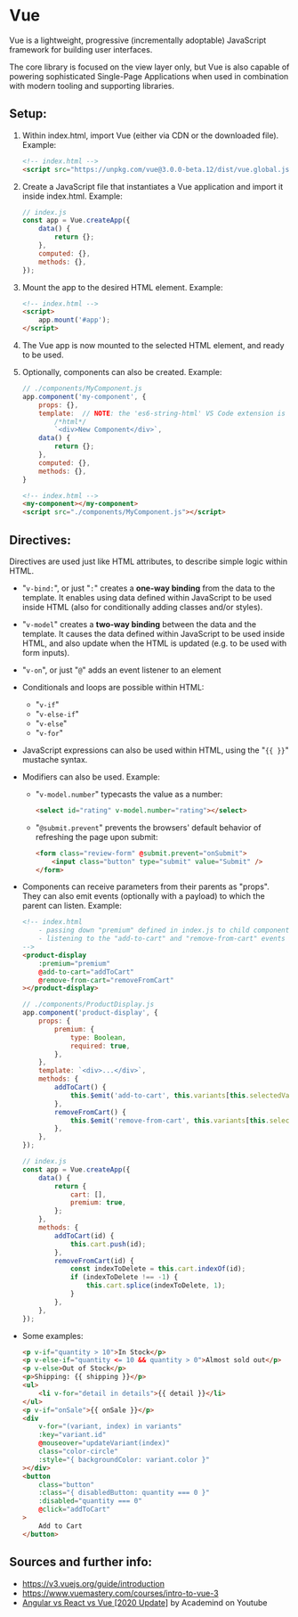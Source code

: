 # Vue

Vue is a lightweight, progressive (incrementally adoptable) JavaScript framework for building user interfaces.

The core library is focused on the view layer only, but Vue is also capable of powering sophisticated Single-Page Applications when used in combination with modern tooling and supporting libraries.

## Setup:

1. Within index.html, import Vue (either via CDN or the downloaded file). Example:

    ```html
    <!-- index.html -->
    <script src="https://unpkg.com/vue@3.0.0-beta.12/dist/vue.global.js"></script>
    ```

2. Create a JavaScript file that instantiates a Vue application and import it inside index.html. Example:

    ```js
    // index.js
    const app = Vue.createApp({
        data() {
            return {};
        },
        computed: {},
        methods: {},
    });
    ```

3. Mount the app to the desired HTML element. Example:

    ```html
    <!-- index.html -->
    <script>
        app.mount('#app');
    </script>
    ```

4. The Vue app is now mounted to the selected HTML element, and ready to be used.

5. Optionally, components can also be created. Example:

    ```js
    // ./components/MyComponent.js
    app.component('my-component', {
        props: {},
        template:  // NOTE: the 'es6-string-html' VS Code extension is recommended
            /*html*/
            `<div>New Component</div>`,
        data() {
            return {};
        },
        computed: {},
        methods: {},
    }
    ```

    ```html
    <!-- index.html -->
    <my-component></my-component>
    <script src="./components/MyComponent.js"></script>
    ```

## Directives:

Directives are used just like HTML attributes, to describe simple logic within HTML.

-   "`v-bind:`", or just "`:`" creates a **one-way binding** from the data to the template. It enables using data defined within JavaScript to be used inside HTML (also for conditionally adding classes and/or styles).
-   "`v-model`" creates a **two-way binding** between the data and the template. It causes the data defined within JavaScript to be used inside HTML, and also update when the HTML is updated (e.g. to be used with form inputs).
-   "`v-on`", or just "`@`" adds an event listener to an element
-   Conditionals and loops are possible within HTML:
    -   "`v-if`"
    -   "`v-else-if`"
    -   "`v-else`"
    -   "`v-for`"
-   JavaScript expressions can also be used within HTML, using the "`{{ }}`" mustache syntax.
-   Modifiers can also be used. Example:

    -   "`v-model.number`" typecasts the value as a number:
        ```html
        <select id="rating" v-model.number="rating"></select>
        ```
    -   "`@submit.prevent`" prevents the browsers' default behavior of refreshing the page upon submit:

        ```html
        <form class="review-form" @submit.prevent="onSubmit">
            <input class="button" type="submit" value="Submit" />
        </form>
        ```

-   Components can receive parameters from their parents as "props". They can also emit events (optionally with a payload) to which the parent can listen. Example:

    ```html
    <!-- index.html
        - passing down "premium" defined in index.js to child component as props, using one-way binding
        - listening to the "add-to-cart" and "remove-from-cart" events defined in (and emitted from) child component
    -->
    <product-display
        :premium="premium"
        @add-to-cart="addToCart"
        @remove-from-cart="removeFromCart"
    ></product-display>
    ```

    ```js
    // ./components/ProductDisplay.js
    app.component('product-display', {
        props: {
            premium: {
                type: Boolean,
                required: true,
            },
        },
        template: `<div>...</div>`,
        methods: {
            addToCart() {
                this.$emit('add-to-cart', this.variants[this.selectedVariant].id);
            },
            removeFromCart() {
                this.$emit('remove-from-cart', this.variants[this.selectedVariant].id);
            },
        },
    });

    // index.js
    const app = Vue.createApp({
        data() {
            return {
                cart: [],
                premium: true,
            };
        },
        methods: {
            addToCart(id) {
                this.cart.push(id);
            },
            removeFromCart(id) {
                const indexToDelete = this.cart.indexOf(id);
                if (indexToDelete !== -1) {
                    this.cart.splice(indexToDelete, 1);
                }
            },
        },
    });
    ```

-   Some examples:

    ```html
    <p v-if="quantity > 10">In Stock</p>
    <p v-else-if="quantity <= 10 && quantity > 0">Almost sold out</p>
    <p v-else>Out of Stock</p>
    <p>Shipping: {{ shipping }}</p>
    <ul>
        <li v-for="detail in details">{{ detail }}</li>
    </ul>
    <p v-if="onSale">{{ onSale }}</p>
    <div
        v-for="(variant, index) in variants"
        :key="variant.id"
        @mouseover="updateVariant(index)"
        class="color-circle"
        :style="{ backgroundColor: variant.color }"
    ></div>
    <button
        class="button"
        :class="{ disabledButton: quantity === 0 }"
        :disabled="quantity === 0"
        @click="addToCart"
    >
        Add to Cart
    </button>
    ```

## Sources and further info:

-   https://v3.vuejs.org/guide/introduction
-   https://www.vuemastery.com/courses/intro-to-vue-3
-   [Angular vs React vs Vue [2020 Update]](https://www.youtube.com/watch?v=lYWYWyX04JI) by Academind on Youtube

